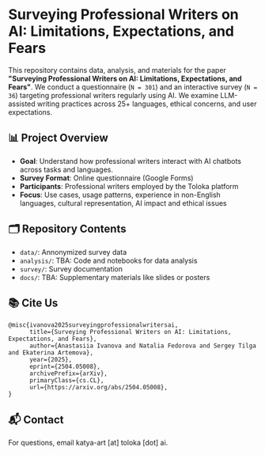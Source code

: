# Surveying Professional Writers on AI: Limitations, Expectations, and Fears


This repository contains data, analysis, and materials for the paper **"Surveying Professional Writers on AI: Limitations, Expectations, and Fears"**. We conduct a questionnaire (```N = 301```) and an interactive survey (```N = 36```) targeting professional writers regularly using AI. We examine LLM-assisted writing practices across 25+ languages, ethical concerns, and user expectations.

## 📊 Project Overview

- **Goal**: Understand how professional writers interact with AI chatbots across tasks and languages.
- **Survey Format**: Online questionnaire (Google Forms)
- **Participants**: Professional writers employed by the Toloka platform
- **Focus**: Use cases, usage patterns, experience in non-English languages, cultural representation, AI impact and ethical issues

## 🗂 Repository Contents

- `data/`: Annonymized survey data
- `analysis/`: TBA: Code and notebooks for data analysis 
- `survey/`: Survey documentation
- `docs/`: TBA: Supplementary materials like slides or posters


## 📚 Cite Us

```
@misc{ivanova2025surveyingprofessionalwritersai,
      title={Surveying Professional Writers on AI: Limitations, Expectations, and Fears}, 
      author={Anastasiia Ivanova and Natalia Fedorova and Sergey Tilga and Ekaterina Artemova},
      year={2025},
      eprint={2504.05008},
      archivePrefix={arXiv},
      primaryClass={cs.CL},
      url={https://arxiv.org/abs/2504.05008}, 
}
```

## 📬 Contact

For questions, email katya-art [at] toloka [dot] ai. 


